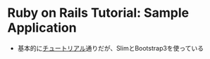 # Ruby on Rails Tutorial: Sample Application
 - 基本的に[チュートリアル](http://railstutorial.jp/)通りだが、SlimとBootstrap3を使っている

